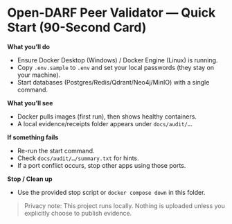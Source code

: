 # Open-DARF Peer Validator — Quick Start (90-Second Card)

**What you’ll do**
- Ensure Docker Desktop (Windows) / Docker Engine (Linux) is running.
- Copy `.env.sample` to `.env` and set your local passwords (they stay on your machine).
- Start databases (Postgres/Redis/Qdrant/Neo4j/MinIO) with a single command.

**What you’ll see**
- Docker pulls images (first run), then shows healthy containers.
- A local evidence/receipts folder appears under `docs/audit/…`.

**If something fails**
- Re-run the start command.
- Check `docs/audit/…/summary.txt` for hints.
- If a port conflict occurs, stop other apps using those ports.

**Stop / Clean up**
- Use the provided stop script or `docker compose down` in this folder.

> Privacy note: This project runs locally. Nothing is uploaded unless you explicitly choose to publish evidence.
